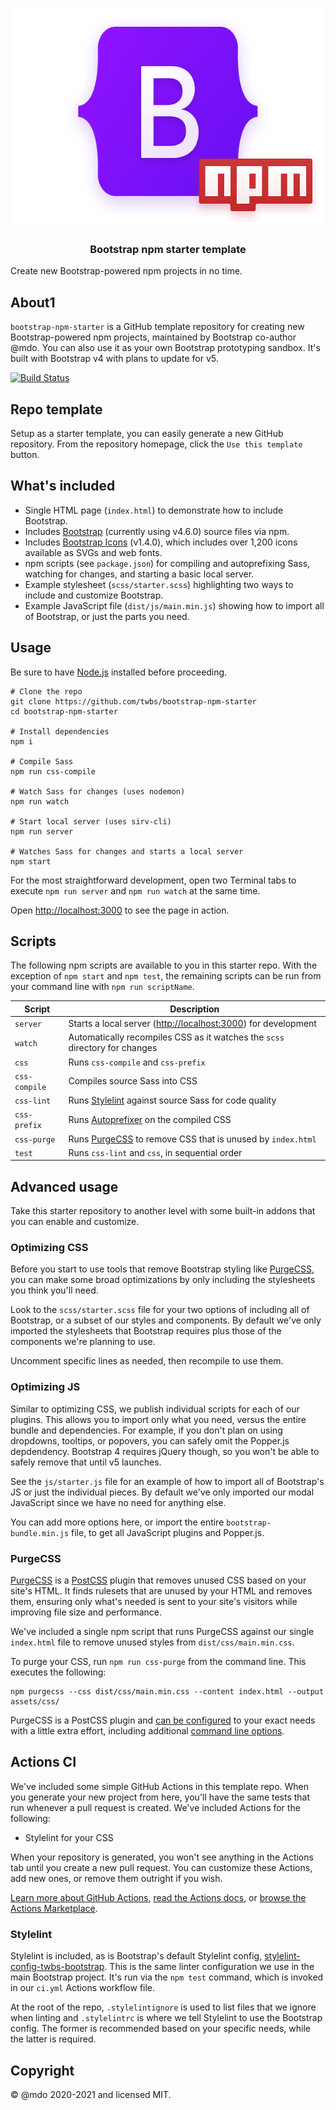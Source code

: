 <p>
  <img src=".github/logo.png" width="600" height="350" alt="Bootstrap npm logo">
</p>

<h3 align="center">Bootstrap npm starter template</h3>

<p>Create new Bootstrap-powered npm projects in no time.</p>

## About1

`bootstrap-npm-starter` is a GitHub template repository for creating new Bootstrap-powered npm projects, maintained by Bootstrap co-author @mdo. You can also use it as your own Bootstrap prototyping sandbox. It's built with Bootstrap v4 with plans to update for v5.

[![Build Status](https://github.com/twbs/bootstrap-npm-starter/workflows/CI/badge.svg)](https://github.com/twbs/bootstrap-npm-starter/actions)

## Repo template

Setup as a starter template, you can easily generate a new GitHub repository. From the repository homepage, click the `Use this template` button.

## What's included

- Single HTML page (`index.html`) to demonstrate how to include Bootstrap.
- Includes [Bootstrap](https://getbootstrap.com) (currently using v4.6.0) source files via npm.
- Includes [Bootstrap Icons](https://icons.getbootstrap.com) (v1.4.0), which includes over 1,200 icons available as SVGs and web fonts.
- npm scripts (see `package.json`) for compiling and autoprefixing Sass, watching for changes, and starting a basic local server.
- Example stylesheet (`scss/starter.scss`) highlighting two ways to include and customize Bootstrap.
- Example JavaScript file (`dist/js/main.min.js`) showing how to import all of Bootstrap, or just the parts you need.

## Usage

Be sure to have [Node.js](https://nodejs.org/) installed before proceeding.

```shell
# Clone the repo
git clone https://github.com/twbs/bootstrap-npm-starter
cd bootstrap-npm-starter

# Install dependencies
npm i

# Compile Sass
npm run css-compile

# Watch Sass for changes (uses nodemon)
npm run watch

# Start local server (uses sirv-cli)
npm run server

# Watches Sass for changes and starts a local server
npm start
```

For the most straightforward development, open two Terminal tabs to execute `npm run server` and `npm run watch` at the same time.

Open <http://localhost:3000> to see the page in action.

## Scripts

The following npm scripts are available to you in this starter repo. With the exception of `npm start` and `npm test`, the remaining scripts can be run from your command line with `npm run scriptName`.

| Script | Description |
| --- | --- |
| `server` | Starts a local server (<http://localhost:3000>) for development |
| `watch` | Automatically recompiles CSS as it watches the `scss` directory for changes |
| `css` | Runs `css-compile` and `css-prefix` |
| `css-compile` | Compiles source Sass into CSS |
| `css-lint` | Runs [Stylelint](https://stylelint.io) against source Sass for code quality |
| `css-prefix` | Runs [Autoprefixer](https://github.com/postcss/autoprefixer) on the compiled CSS |
| `css-purge` | Runs [PurgeCSS](https://purgecss.com) to remove CSS that is unused by `index.html` |
| `test` | Runs `css-lint` and `css`, in sequential order |

## Advanced usage

Take this starter repository to another level with some built-in addons that you can enable and customize.

### Optimizing CSS

Before you start to use tools that remove Bootstrap styling like [PurgeCSS](#purgecss), you can make some broad optimizations by only including the stylesheets you think you'll need.

Look to the `scss/starter.scss` file for your two options of including all of Bootstrap, or a subset of our styles and components. By default we've only imported the stylesheets that Bootstrap requires plus those of the components we're planning to use.

Uncomment specific lines as needed, then recompile to use them.

### Optimizing JS

Similar to optimizing CSS, we publish individual scripts for each of our plugins. This allows you to import only what you need, versus the entire bundle and dependencies. For example, if you don't plan on using dropdowns, tooltips, or popovers, you can safely omit the Popper.js depdendency. Bootstrap 4 requires jQuery though, so you won't be able to safely remove that until v5 launches.

See the `js/starter.js` file for an example of how to import all of Bootstrap's JS or just the individual pieces. By default we've only imported our modal JavaScript since we have no need for anything else.

You can add more options here, or import the entire `bootstrap-bundle.min.js` file, to get all JavaScript plugins and Popper.js.

### PurgeCSS

[PurgeCSS](https://purgecss.com/) is a [PostCSS](https://postcss.org) plugin that removes unused CSS based on your site's HTML. It finds rulesets that are unused by your HTML and removes them, ensuring only what's needed is sent to your site's visitors while improving file size and performance.

We've included a single npm script that runs PurgeCSS against our single `index.html` file to remove unused styles from `dist/css/main.min.css`.

To purge your CSS, run `npm run css-purge` from the command line. This executes the following:

```shell
npm purgecss --css dist/css/main.min.css --content index.html --output assets/css/
```

PurgeCSS is a PostCSS plugin and [can be configured](https://purgecss.com/configuration.html) to your exact needs with a little extra effort, including additional [command line options](https://purgecss.com/CLI.html).

## Actions CI

We've included some simple GitHub Actions in this template repo. When you generate your new project from here, you'll have the same tests that run whenever a pull request is created. We've included Actions for the following:

- Stylelint for your CSS

When your repository is generated, you won't see anything in the Actions tab until you create a new pull request. You can customize these Actions, add new ones, or remove them outright if you wish.

[Learn more about GitHub Actions](https://github.com/features/actions), [read the Actions docs](https://help.github.com/en/actions), or [browse the Actions Marketplace](https://github.com/marketplace/actions).

### Stylelint

Stylelint is included, as is Bootstrap's default Stylelint config, [stylelint-config-twbs-bootstrap](https://github.com/twbs/stylelint-config-twbs-bootstrap). This is the same linter configuration we use in the main Bootstrap project. It's run via the `npm test` command, which is invoked in our `ci.yml` Actions workflow file.

At the root of the repo, `.stylelintignore` is used to list files that we ignore when linting and `.stylelintrc` is where we tell Stylelint to use the Bootstrap config. The former is recommended based on your specific needs, while the latter is required.

## Copyright

&copy; @mdo 2020-2021 and licensed MIT.
